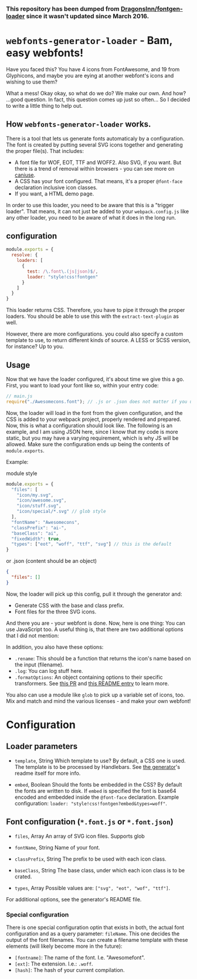 ### __This repository has been dumped from [DragonsInn/fontgen-loader](https://github.com/DragonsInn/fontgen-loader) since it wasn't updated since March 2016.__


# `webfonts-generator-loader` - Bam, easy webfonts!

Have you faced this? You have 4 icons from FontAwesome, and 19 from Glyphicons, and maybe you are eying at another webfont's icons and wishing to use them?

What a mess! Okay okay, so what do we do? We make our own. And how? ...good question. In fact, this question comes up just so often... So I decided to write a little thing to help out.

## How `webfonts-generator-loader` works.
There is a tool that lets us generate fonts automaticaly by a configuration. The font is created by putting several SVG icons together and generating the proper file(s). That includes:

- A font file for WOF, EOT, TTF and WOFF2. Also SVG, if you want. But there is a trend of removal within browsers - you can see more on [caniuse](http://caniuse.com).
- A CSS has your font configured. That means, it's a proper `@font-face` declaration inclusive icon classes.
- If you want, a HTML demo page.

In order to use this loader, you need to be aware that this is a "trigger loader". That means, it can not just be added to your `webpack.config.js` like any other loader, you need to be aware of what it does in the long run.

## configuration

```javascript
module.exports = {
  resolve: {
    loaders: [
      {
        test: /\.font\.(js|json)$/,
        loader: "style!css!fontgen"
      }
    ]
  }
}
```

This loader returns CSS. Therefore, you have to pipe it through the proper loaders. You should be able to use this with the `extract-text-plugin` as well.

However, there are more configurations. you could also specify a custom template to use, to return different kinds of source. A LESS or SCSS version, for instance? Up to you.

## Usage

Now that we have the loader configured, it's about time we give this a go. First, you want to load your font like so, within your entry code:

```javascript
// main.js
require("./Awesomecons.font"); // .js or .json does not matter if you used the config above.
```

Now, the loader will load in the font from the given configuration, and the CSS is added to your webpack project, properly rendered and prepared. Now, this is what a configuration should look like. The following is an example, and I am using JSON here, since I know that my code is more static, but you may have a varying requirement, which is why JS will be allowed. Make sure the configuration ends up being the contents of `module.exports`.

Example:

module style
```javascript
module.exports = {
  "files": [
    "icon/my.svg",
    "icon/awesome.svg",
    "icon/stuff.svg",
    "icon/special/*.svg" // glob style
  ],
  "fontName": "Awesomecons",
  "classPrefix": "ai-",
  "baseClass": "ai",
  "fixedWidth": true,
  "types": ["eot", "woff", "ttf", "svg"] // this is the default
}
```

or .json (content should be an object)
```json
{
  "files": []
}
```



Now, the loader will pick up this config, pull it through the generator and:

- Generate CSS with the base and class prefix.
- Font files for the three SVG icons.

And there you are - your webfont is done. Now, here is one thing: You can use JavaScript too. A useful thing is, that there are two additional options that I did not mention:

In addition, you also have these options:

- `.rename`: This should be a function that returns the icon's name based on the input (filename).
- `.log`: You can log stuff here.
- `.formatOptions`: An object containing options to their specific transformers. See [this PR](https://github.com/sunflowerdeath/webfonts-generator/pull/6) and [this README entry](https://github.com/sunflowerdeath/webfonts-generator#formatoptions) to learn more.

You also can use a module like `glob` to pick up a variable set of icons, too. Mix and match and mind the various licenses - and make your own webfont!


# Configuration
## Loader parameters

- `template`, String
Which template to use? By default, a CSS one is used. The template is to be processed by Handlebars. See [the generator](https://github.com/sunflowerdeath/webfonts-generator)'s readme itself for more info.

- `embed`, Boolean
Should the fonts be embedded in the CSS? By default the fonts are written to disk. If `embed` is specified the font is base64 encoded and embedded inside the `@font-face` declaration. Example configuration: `loader: "style!css!fontgen?embed&types=woff"`.

## Font configuration (`*.font.js` or `*.font.json`)

- `files`, Array
An array of SVG icon files. Supports glob

- `fontName`, String
Name of your font.

- `classPrefix`, String
The prefix to be used with each icon class.

- `baseClass`, String
The base class, under which each icon class is to be crated.

- `types`, Array
Possible values are: `["svg", "eot", "wof", "ttf"]`.

For additional options, see the generator's README file.

### Special configuration
There is one special configuration optin that exists in both, the actual font configuration and as a query parameter: `fileName`. This one decides the output of the font filenames. You can create a filename template with these elements (will likely become more in the future):

- `[fontname]`: The name of the font. I.e. "Awesomefont".
- `[ext]`: The extension. I.e.: `.woff`.
- `[hash]`: The hash of your current compilation.
